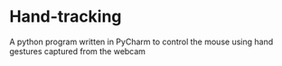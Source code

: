 # Hand-tracking
A python program written in PyCharm to control the mouse using hand gestures captured from the webcam
